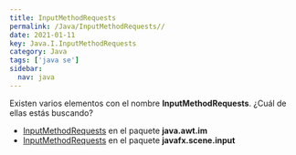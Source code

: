 ```yaml
---
title: InputMethodRequests
permalink: /Java/InputMethodRequests//
date: 2021-01-11
key: Java.I.InputMethodRequests
category: Java
tags: ['java se']
sidebar: 
  nav: java
---
```


Existen varios elementos con el nombre **InputMethodRequests**. ¿Cuál de ellas estás buscando?
<ul>
<li><a href="/Java/InputMethodRequests-java-awt-im/">InputMethodRequests</a> en el paquete <strong>java.awt.im</strong></li>
<li><a href="/Java/InputMethodRequests-javafx-scene-input/">InputMethodRequests</a> en el paquete <strong>javafx.scene.input</strong></li>
<ul>

